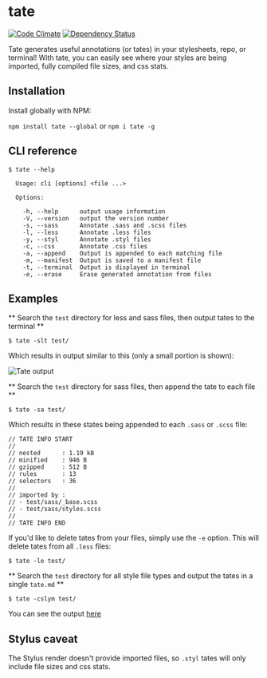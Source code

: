 # tate

[![Code Climate](https://codeclimate.com/github/bjork24/tate/badges/gpa.svg)](https://codeclimate.com/github/bjork24/tate) [![Dependency Status](https://david-dm.org/bjork24/tate.svg)](https://david-dm.org/bjork24/tate)

Tate generates useful annotations (or tates) in your stylesheets, repo, or terminal! With tate, you can easily see where your styles are being imported, fully compiled file sizes, and css stats.

## Installation

Install globally with NPM:

`npm install tate --global`  or  `npm i tate -g`

## CLI reference

```
$ tate --help

  Usage: cli [options] <file ...>

  Options:

    -h, --help      output usage information
    -V, --version   output the version number
    -s, --sass      Annotate .sass and .scss files
    -l, --less      Annotate .less files
    -y, --styl      Annotate .styl files
    -c, --css       Annotate .css files
    -a, --append    Output is appended to each matching file
    -m, --manifest  Output is saved to a manifest file
    -t, --terminal  Output is displayed in terminal
    -e, --erase     Erase generated annotation from files
```

## Examples

** Search the `test` directory for less and sass files, then output tates to the terminal **

`$ tate -slt test/`

Which results in output similar to this (only a small portion is shown):

![Tate output](http://i.imgur.com/xi0bKzH.png)

** Search the `test` directory for sass files, then append the tate to each file **

`$ tate -sa test/`

Which results in these states being appended to each `.sass` or `.scss` file:

```
// TATE INFO START 
//
// nested      : 1.19 kB
// minified    : 946 B
// gzipped     : 512 B
// rules       : 13
// selectors   : 36
//
// imported by :
// - test/sass/_base.scss
// - test/sass/styles.scss
//
// TATE INFO END 
```

If you'd like to delete tates from your files, simply use the `-e` option. This will delete
tates from all `.less` files:

`$ tate -le test/`

** Search the `test` directory for all style file types and output the tates in a single `tate.md` **

`$ tate -cslym test/`

You can see the output [here](tate.md)

## Stylus caveat

The Stylus render doesn't provide imported files, so `.styl` tates will only include file sizes
and css stats.